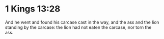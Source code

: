 # 1 Kings 13:28

And he went and found his carcase cast in the way, and the ass and the lion standing by the carcase: the lion had not eaten the carcase, nor torn the ass.